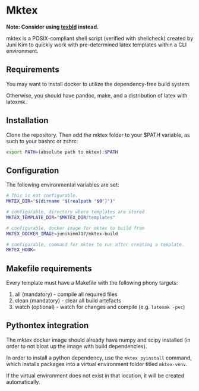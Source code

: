 # Mktex

**Note: Consider using [texbld](https://github.com/texbld/texbld) instead.**

mktex is a POSIX-compliant shell script (verified with shellcheck) created by
Juni Kim to quickly work with pre-determined latex templates within a CLI
environment.

## Requirements

You may want to install docker to utilize the dependency-free build system.

Otherwise, you should have pandoc, make, and a distribution of latex with
latexmk.

## Installation

Clone the repository. Then add the mktex folder to your
$PATH variable, as such to your bashrc or zshrc:

```sh
export PATH=(absolute path to mktex):$PATH
```

## Configuration

The following environmental variables are set:

```sh
# This is not configurable.
MKTEX_DIR="$(dirname "$(realpath "$0")")"

# configurable, directory where templates are stored
MKTEX_TEMPLATE_DIR="$MKTEX_DIR/templates"

# configurable, docker image for mktex to build from
MKTEX_DOCKER_IMAGE=junikimm717/mktex-build

# configurable, command for mktex to run after creating a template.
MKTEX_HOOK=
```

## Makefile requirements

Every template must have a Makefile with the following phony targets:

1. all (mandatory) - compile all required files
2. clean (mandatory) - clear all build artefacts
3. watch (optional) - watch for changes and compile (e.g. `latexmk -pvc`)

## Pythontex integration

The mktex docker image should already have numpy and scipy installed (in order
to not bloat up the image with build dependencies).

In order to install a python dependency, use the `mktex pyinstall` command,
which installs packages into a virtual environment folder titled `mktex-venv`.

If the virtual environment does not exist in that location, it will be created
automatically.
